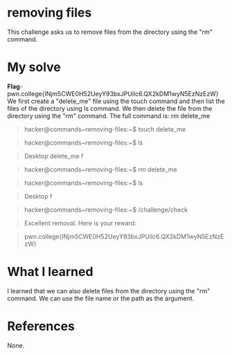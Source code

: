 # removing files
This challenge asks us to remove files from the directory using the "rm" command.
# My solve
**Flag**- pwn.college{INjm5CWE0H52UeyY93bxJPUilc6.QX2kDM1wyN5EzNzEzW}
We first create a "delete_me" file using the touch command and then list the files of the directory using ls command.
We then delete the file from the directory using the "rm" command.
The full command is: rm delete_me

>hacker@commands~removing-files:~$ touch delete_me

>hacker@commands~removing-files:~$ ls

>Desktop  delete_me  f

>hacker@commands~removing-files:~$ rm delete_me

>hacker@commands~removing-files:~$ ls

>Desktop  f

>hacker@commands~removing-files:~$ /challenge/check

>Excellent removal. Here is your reward:

>pwn.college{INjm5CWE0H52UeyY93bxJPUilc6.QX2kDM1wyN5EzNzEzW}

# What I learned
I learned that we can also delete files from the directory using the "rm" command. We can use the file name or the path as the argument.
# References
None.
